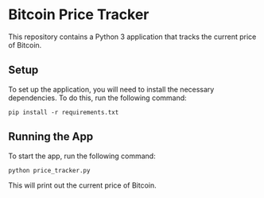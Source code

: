 # Bitcoin Price Tracker

This repository contains a Python 3 application that tracks the current price of Bitcoin.

## Setup

To set up the application, you will need to install the necessary dependencies. To do this, run the following command:

```
pip install -r requirements.txt
```

## Running the App

To start the app, run the following command:

```
python price_tracker.py
```

This will print out the current price of Bitcoin.